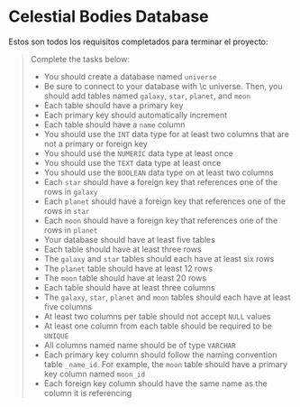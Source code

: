 # Celestial Bodies Database

Estos son todos los requisitos completados para terminar el proyecto:

> Complete the tasks below:
> - You should create a database named `universe`
> - Be sure to connect to your database with \c universe. Then, you should add tables named `galaxy`, `star`, `planet`, and `moon`
> - Each table should have a primary key
> - Each primary key should automatically increment
> - Each table should have a `name` column
> - You should use the `INT` data type for at least two columns that are not a primary or foreign key
> - You should use the `NUMERIC` data type at least once
> - You should use the `TEXT` data type at least once
> - You should use the `BOOLEAN` data type on at least two columns
> - Each `star` should have a foreign key that references one of the rows in `galaxy`
> - Each `planet` should have a foreign key that references one of the rows in `star`
> - Each `moon` should have a foreign key that references one of the rows in `planet`
> - Your database should have at least five tables
> - Each table should have at least three rows
> - The `galaxy` and `star` tables should each have at least six rows
> - The `planet` table should have at least 12 rows
> - The `moon` table should have at least 20 rows
> - Each table should have at least three columns
> - The `galaxy`, `star`, `planet` and `moon` tables should each have at least five columns
> - At least two columns per table should not accept `NULL` values
> - At least one column from each table should be required to be `UNIQUE`
> - All columns named name should be of type `VARCHAR`
> - Each primary key column should follow the naming convention table `_name_id`. For example, the `moon` table should have a primary key column named `moon_id`
> - Each foreign key column should have the same name as the column it is referencing
